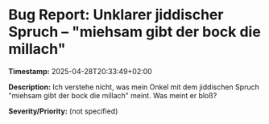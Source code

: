 # Bug Report: Unklarer jiddischer Spruch – "miehsam gibt der bock die millach"

**Timestamp:** 2025-04-28T20:33:49+02:00

**Description:**
Ich verstehe nicht, was mein Onkel mit dem jiddischen Spruch "miehsam gibt der bock die millach" meint. Was meint er bloß?

**Severity/Priority:** (not specified)
